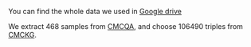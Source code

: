 You can find the whole data we used in [Google drive](https://drive.google.com/drive/folders/1Q1ac87vJ59mgM9fz4KI20xyAyUOvxU0W?usp=sharing)

We extract 468 samples from [CMCQA](https://github.com/WENGSYX/CMCQA), and choose 106490 triples from [CMCKG](https://github.com/WENGSYX/CM3KG).
